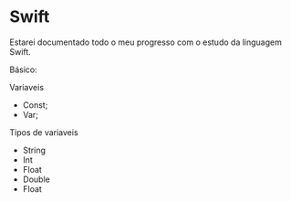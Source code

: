 # Swift

Estarei documentado todo o meu progresso  com o estudo da linguagem Swift.

Básico:

Variaveis
  * Const;
  * Var;
  
Tipos de variaveis
  * String
  * Int
  * Float
  * Double
  * Float


